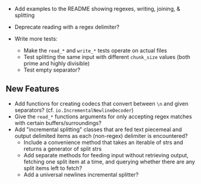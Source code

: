 - Add examples to the README showing regexes, writing, joining, & splitting

- Deprecate reading with a regex delimiter?

- Write more tests:
    - Make the `read_*` and `write_*` tests operate on actual files
    - Test splitting the same input with different `chunk_size` values (both
      prime and highly divisible)
    - Test empty separator?


New Features
------------
- Add functions for creating codecs that convert between `\n` and given
  separators? (cf. `io.IncrementalNewlineDecoder`)
- Give the `read_*` functions arguments for only accepting regex matches with
  certain buffers/surroundings?
- Add "incremental splitting" classes that are fed text piecemeal and output
  delimited items as each (non-regex) delimiter is encountered?
    - Include a convenience method that takes an iterable of strs and returns a
      generator of split strs
    - Add separate methods for feeding input without retrieving output,
      fetching one split item at a time, and querying whether there are any
      split items left to fetch?
    - Add a universal newlines incremental splitter?
